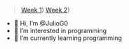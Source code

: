 > [Week 1](https://github.com/JulioG0/My-readme/tree/main/Week%201))
> [Week 2](https://github.com/JulioG0/My-readme/tree/main/Week%202))

- 👋 Hi, I’m @JulioG0
- 👀 I’m interested in programming
- 🌱 I’m currently learning programming

<!---
JulioG0/JulioG0 is a ✨ special ✨ repository because its `README.md` (this file) appears on your GitHub profile.
You can click the Preview link to take a look at your changes.
--->
